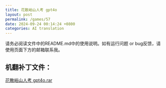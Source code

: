 ```yaml
---
title: 花散峪山人考 gpt4o
layout: post
permalink: /games/57
date: 2024-09-24 00:14:24 +0800
categories: AI translation
---
```



请务必阅读文件中的README.md中的使用说明。如有运行问题 or bug反馈，请使用页面下方的邮箱联系我。

## 机翻补丁文件：

[花散峪山人考 gpt4o.rar](../resources/%E8%8A%B1%E6%95%A3%E5%B3%AA%E5%B1%B1%E4%BA%BA%E8%80%83%20gpt4o.rar)

 

